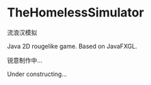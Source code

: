 # TheHomelessSimulator
流浪汉模拟

Java 2D rougelike game. Based on JavaFXGL.

锐意制作中...

Under constructing...

